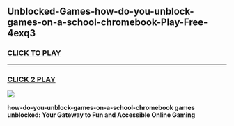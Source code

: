 
## Unblocked-Games-how-do-you-unblock-games-on-a-school-chromebook-Play-Free-4exq3
<h3>
<a href="https://premium76.site?title=how-do-you-unblock-games-on-a-school-chromebook&ref=10A">CLICK TO PLAY</a></h3>
<hr>

<h3>
<a href="https://premium76.site?title=how-do-you-unblock-games-on-a-school-chromebook&ref=10A">CLICK 2 PLAY</a>
  
</h3>

<a href="https://premium76.site?title=how-do-you-unblock-games-on-a-school-chromebook&ref=10A"><img src="https://clearcache.store/games.png"></a>


**how-do-you-unblock-games-on-a-school-chromebook games unblocked: Your Gateway to Fun and Accessible Online Gaming**
